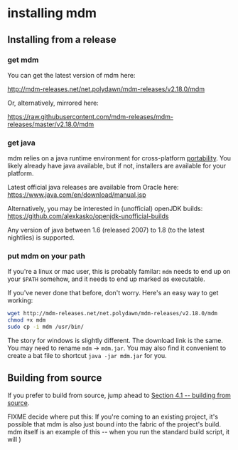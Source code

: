 installing mdm
==============


Installing from a release
-------------------------

### get mdm

You can get the latest version of mdm here:

http://mdm-releases.net/net.polydawn/mdm-releases/v2.18.0/mdm

Or, alternatively, mirrored here:

https://raw.githubusercontent.com/mdm-releases/mdm-releases/master/v2.18.0/mdm


### get java

mdm relies on a java runtime environment for cross-platform [portability](5.1-portability.md).
You likely already have java available, but if not, installers are available for your platform.

Latest official java releases are available from Oracle here: https://www.java.com/en/download/manual.jsp

Alternatively, you may be interested in (unofficial) openJDK builds: https://github.com/alexkasko/openjdk-unofficial-builds

Any version of java between 1.6 (released 2007) to 1.8 (to the latest nightlies) is supported.


### put mdm on your path

If you're a linux or mac user, this is probably familar: `mdm` needs to end up on your `$PATH` somehow, and it needs to end up marked as executable.

If you've never done that before, don't worry.  Here's an easy way to get working:

```bash
wget http://mdm-releases.net/net.polydawn/mdm-releases/v2.18.0/mdm
chmod +x mdm
sudo cp -i mdm /usr/bin/
```

The story for windows is slightly different.
The download link is the same.
You may need to rename `mdm` -> `mdm.jar`.
You may also find it convenient to create a bat file to shortcut `java -jar mdm.jar` for you.



Building from source
--------------------

If you prefer to build from source, jump ahead to [Section 4.1 -- building from source](4.1-building-from-source.md).





FIXME decide where put this:
If you're coming to an existing project, it's possible that mdm is also just bound into the fabric of the project's build.
mdm itself is an example of this -- when you run the standard build script, it will )

